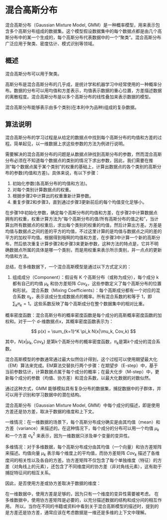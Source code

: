 # 混合高斯分布


混合高斯分布（Gaussian Mixture Model, GMM）是一种概率模型，用来表示包含多个高斯分布组成的数据集。这个模型假设数据集中的每个数据点都是由几个高斯分布中的某一个生成的，每个高斯分布代表数据中的一个“聚类”。混合高斯分布广泛应用于聚类、密度估计、模式识别等领域。

## 概述

混合高斯分布可以用于聚类。

高斯分布是混合高斯分布的几乎成，是统计学和机器学习中经常使用的一种概率分布。数据的分布可以用均值和方差表示，均值表示数据的重心位置，方差描述数据的离散程度。混合高斯分布是以多个高斯分布的线性叠加来表示数据的模型。

混合高斯分布能够表示由多个类别(在本利中为品种)组成的复杂数据。

## 算法说明

混合高斯分布的学习过程是从给定的数据点中找到每个高斯分布的均值和方差的过程。简单起见，以一维数据上求这些参数的方法为例进行说明。

需要解决的混合高斯分布的问题是从数据点钟找到高斯分布的参数，然而混合高斯分布必须在不知道每个数据点的类别的情况下求出参数，因此，我们需要在推测“每个数据点属于某个类别”的权重的基础上，计算出数据点的各个类别的高斯分布的参数(均值和方差)。具体来说，有以下步骤：

1. 初始化参数(各高斯分布的均值和方法)。
2. 对每个类别计算数据点的权重。
3. 根据步骤2中计算出的权重重新计算参数。
4. 重复步骤2和步骤3，直到通过步骤3更新前后的每个均值变化足够小。


在步骤1中初始化参数，确定每个高斯分布的均值和方差，在步骤2中计算数据点拥有的权重，权重计算方法为“每个高斯分布的值/所有高斯分布的值之和”，当计算出所有数据点的权重后，求出每个类别的权重的均值，然后计算出方差。方差是均值与数据点之间的差的平方的均值，不过这里计算的是均值与数据点之间的差的平方的加权平均值。根据得到哦啊的均值和方差，在步骤3中计算一个新的高斯分布，然后依次重复计算步骤2和步骤3来更新参数，这种方法的特点是，它并不明确数据点所属的具体是哪一个类别，而是用权重来表示所示类别，并一点点的更新均值和方法。

总结，在多维数据下，一个混合高斯模型是通过以下方式定义的：

1. 组成成分（Component）：假设有 K 个高斯分布（或称为成分），每个成分 k 都有自己的均值 $\mu_k$ 和协方差矩阵 $Cov_k$，这些参数定义了每个高斯分布的位置和形状。
混合系数（Mixing Coefficients）：每个高斯成分都有一个对应的混合系数 $\pi_k$，表示该成分生成数据点的概率。所有混合系数的和等于 1，即 $\sum_k \pi_k =1$。这些系数反映了每个高斯成分在整个数据集中的相对比重。

概率密度函数：混合高斯分布的概率密度函数是每个成分的高斯概率密度函数的加权和。对于一个 d-维数据点x，其概率密度函数表示为：

$$
p(x) = \sum_{k=1}^K \pi_k N(x|\mu_k, Cov_k)
$$

其中，$N(x|\mu_k, Cov_k)$ 是第k个高斯分布的概率密度函数，$\pi_k$是第$k$个成分的混合系数。

混合高斯模型的参数通常通过最大似然估计得到，这个过程可以使用期望最大化（EM）算法来完成。EM算法交替执行两个步骤：在期望步（E-step）中，基于当前参数估计，计算数据点属于每个成分的概率；在最大化步（M-step）中，更新每个成分的参数（均值、协方差）和混合系数，以最大化数据的对数似然。

通过这种方式，GMM 能够模拟具有复杂分布的数据集，捕捉数据中的子群体，并可以用于识别和学习数据中的潜在结构。

混合高斯分布（Gaussian Mixture Model, GMM）中每个成分的描述，即是使用方差还是协方差，取决于数据的维度和上下文。

一维情况：在一维数据的场景下，每个高斯分布成分确实是由其均值（mean）和方差（variance）来描述的。在这种情况下，每个成分的分布可以用一个均值 $\mu_k$ 和一个方差 $\sigma^2_k$ 来表示，因为一维数据只涉及单个变量的变异性。

多维情况：对于多维数据，每个高斯分布成分由其均值（一个向量）和协方差矩阵来描述。均值向量 $\mu_k$ 表示每个维度上的平均值，而协方差矩阵 $Cov_k$ 描述了各维度间的相关性以及各自的方差。协方差矩阵不仅包含了每个单独维度（特征）的方差（对角线上的元素），还包含了不同维度间的协方差（非对角线元素），这有助于捕捉特征间的相互关系。

因此，是否使用方差或协方差取决于数据的维度：

在一维数据中，使用方差是足够的，因为只有一个维度的变异性需要被考虑。
在多维数据中，使用协方差矩阵是必要的，以充分描述数据的结构和成分间的相互作用。
所以，当你在不同的书籍或资料中看到关于混合高斯模型的描述时，提到的是方差还是协方差，通常应该在考虑数据是一维还是多维的上下文中理解。

